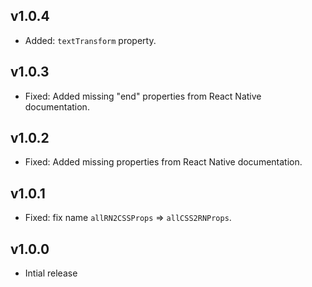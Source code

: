 ## v1.0.4

* Added: `textTransform` property.

## v1.0.3

* Fixed: Added missing "end" properties from React Native documentation.

## v1.0.2

* Fixed: Added missing properties from React Native documentation.

## v1.0.1

* Fixed: fix name `allRN2CSSProps` => `allCSS2RNProps`.

## v1.0.0

* Intial release
